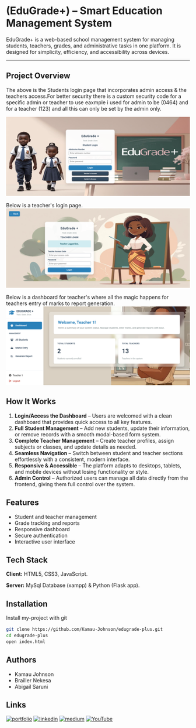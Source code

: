 
# (EduGrade+) – Smart Education Management System

EduGrade+ is a web-based school management system for managing students, teachers, grades, and administrative tasks in one platform. It is designed for simplicity, efficiency, and accessibility across devices.

---
## Project Overview
The above is the Students login page that incorporates admin access & the teachers access.For better security there is a custom security code for a specific admin or teacher to use eaxmple i used for admin to be (0464) and for a teacher (123) and all this can only be set by the admin only.

![EduGrade+ Screenshot 1](Screenshot%201.png)


Below is a teacher's login page.
![EduGrade+ Screenshot 2](Screenshot%202.png)


Below is a dashboard for teacher's where all the magic happens for teachers entry of marks to report generation.
![EduGrade+ Screenshot 3](Screenshot%203.png)

## How It Works

1. **Login/Access the Dashboard** – Users are welcomed with a clean dashboard that provides quick access to all key features.  
2. **Full Student Management** – Add new students, update their information, or remove records with a smooth modal-based form system.  
3. **Complete Teacher Management** – Create teacher profiles, assign subjects or classes, and update details as needed.  
4. **Seamless Navigation** – Switch between student and teacher sections effortlessly with a consistent, modern interface.  
5. **Responsive & Accessible** – The platform adapts to desktops, tablets, and mobile devices without losing functionality or style.  
6. **Admin Control** – Authorized users can manage all data directly from the frontend, giving them full control over the system.  


## Features

- Student and teacher management
- Grade tracking and reports
- Responsive dashboard
- Secure authentication
- Interactive user interface


## Tech Stack

**Client:** HTML5, CSS3, JavaScript.

**Server:** MySql Database (xampp) & Python (Flask app).


## Installation

Install my-project with git

```bash
git clone https://github.com/Kamau-Johnson/edugrade-plus.git
cd edugrade-plus
open index.html
```
    
## Authors

- Kamau Johnson
- Brailler Nekesa 
- Abigail Saruni
## Links
[![portfolio](https://img.shields.io/badge/my_portfolio-000?style=for-the-badge&logo=ko-fi&logoColor=white)](https://kamaujohnson.dev/)
[![linkedin](https://img.shields.io/badge/linkedin-0A66C2?style=for-the-badge&logo=linkedin&logoColor=white)](https://www.linkedin.com/in/kamau-johnson-4bab25276/)
[![medium](https://img.shields.io/badge/Medium-000000?style=for-the-badge&logo=medium&logoColor=white)](https://medium.com/@Kamau_Johnson)
[![YouTube](https://img.shields.io/badge/YouTube-FF0000?style=for-the-badge&logo=youtube&logoColor=white)](https://www.youtube.com/@Kamau_Johnson)


